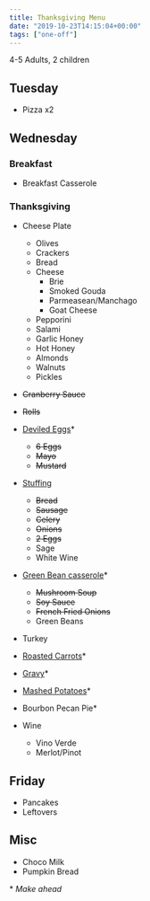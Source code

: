 ```yaml
---
title: Thanksgiving Menu
date: "2019-10-23T14:15:04+00:00"
tags: ["one-off"]
---
```


4-5 Adults, 2 children

## Tuesday

- Pizza x2

## Wednesday

### Breakfast

- Breakfast Casserole

### Thanksgiving

- Cheese Plate
  - Olives
  - Crackers
  - Bread
  - Cheese
    - Brie
    - Smoked Gouda
    - Parmeasean/Manchago
    - Goat Cheese 
  - Pepporini 
  - Salami
  - Garlic Honey
  - Hot Honey
  - Almonds
  - Walnuts
  - Pickles
  


- ~~Cranberry Sauce~~
- ~~Rolls~~
- [Deviled Eggs](https://www.foodnetwork.com/recipes/classic-deviled-eggs-recipe-1911032)\*
  - ~~6 Eggs~~
  - ~~Mayo~~
  - ~~Mustard~~
- [Stuffing](https://www.bonappetit.com/recipe/the-new-classic-stuffing)
  - ~~Bread~~
  - ~~Sausage~~
  - ~~Celery~~
  - ~~Onions~~
  - ~~2 Eggs~~
  - Sage
  - White Wine
- [Green Bean casserole](https://www.allrecipes.com/recipe/219077/chef-johns-perfect-mashed-potatoes/)\*
  - ~~Mushroom Soup~~
  - ~~Soy Sauce~~
  - ~~French Fried Onions~~
  - Green Beans
- Turkey
- [Roasted Carrots](https://sweetpeasandsaffron.com/make-ahead-honey-roasted-carrots/)\*
- [Gravy](https://www.bonappetit.com/recipe/make-ahead-gravy)\*
- [Mashed Potatoes](https://www.allrecipes.com/recipe/219077/chef-johns-perfect-mashed-potatoes/)\*
- Bourbon Pecan Pie\*
- Wine
  - Vino Verde
  - Merlot/Pinot 

## Friday

- Pancakes
- Leftovers


## Misc

- Choco Milk
- Pumpkin Bread


\* _Make ahead_
